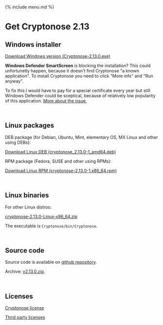 {% include menu.md %}

# Get Cryptonose 2.13

## Windows installer

<a class="download-button" href="https://github.com/dawidm/cryptonose2/releases/download/v2.13.0/Cryptonose-2.13.0.exe">Download Windows version (Cryptonose-2.13.0.exe)</a>

**Windows Defender SmartScreen** is blocking the installation? This could unfortunetly happen, because it doesn't find Cryptonose "a known application". To install Cryptonose you need to click "More info" and "Run anyway".

To fix this I would have to pay for a special certificate every year but still Windows Defender could be sceptical, because of relatively low popularity of this application. [More about the issue.](https://getimageview.net/2020/06/02/microsoft-defender-smartscreen-is-hurting-independent-developers/)

&nbsp;

## Linux packages

DEB package (for Debian, Ubuntu, Mint, elementary OS, MX Linux and other using DEBs):

<a class="download-button" href="https://github.com/dawidm/cryptonose2/releases/download/v2.13.0/cryptonose_2.13.0-1_amd64.deb">Download Linux DEB (cryptonose_2.13.0-1_amd64.deb)</a>

RPM package (Fedora, SUSE and other using RPMs):

<a class="download-button" href="https://github.com/dawidm/cryptonose2/releases/download/v2.13.0/cryptonose-2.13.0-1.x86_64.rpm">Download Linux RPM (cryptonose-2.13.0-1.x86_64.rpm)</a>

&nbsp;

## Linux binaries
For other Linux distros:

[cryptonose-2.13.0-Linux-x86_64.zip](https://github.com/dawidm/cryptonose2/releases/download/v2.13.0/cryptonose-2.13.0-Linux-x86_64.zip)

The executable is `Cryptonose/bin/Cryptonose`.

&nbsp;

## Source code
Source code is available on [github repository](https://github.com/dawidm/cryptonose2/releases/tag/v2.13.0).

Archive: [v2.13.0.zip](https://github.com/dawidm/cryptonose2/archive/v2.13.0.zip).

&nbsp;

## Licenses
[Cryptonose license](https://github.com/dawidm/cryptonose2/releases/download/v2.13.0/LICENSE.txt)

[Third party licenses](https://github.com/dawidm/cryptonose2/releases/download/v2.13.0/LICENSE-3RD-PARTY.txt)
